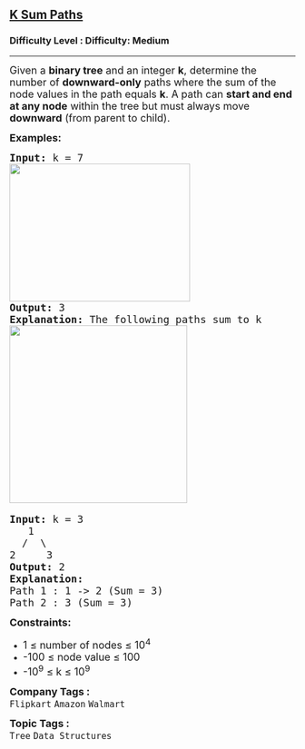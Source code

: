 <h2><a href="https://www.geeksforgeeks.org/problems/k-sum-paths/1">K Sum Paths</a></h2><h3>Difficulty Level : Difficulty: Medium</h3><hr><div class="problems_problem_content__Xm_eO"><p><span style="font-size: 18px;">Given a <strong>binary tree</strong> and an integer <strong>k</strong>, determine the number of <strong>downward-only</strong> paths where the sum of the node values in the path equals <strong>k</strong>. A path can <strong>start and end at any node</strong> within the tree but must always move <strong>downward</strong> (from parent to child).</span></p>
<p><strong><span style="font-size: 18px;">Examples:</span></strong></p>
<pre><span style="font-size: 18px;"><strong>Input: </strong>k = 7   <br><strong><img src="https://media.geeksforgeeks.org/img-practice/prod/addEditProblem/700575/Web/Other/blobid0_1738924888.webp" width="318" height="243"><br>Output:</strong> 3</span>
<span style="font-size: 18px;"><strong>Explanation: </strong>The following paths sum to k <br><img src="https://media.geeksforgeeks.org/img-practice/prod/addEditProblem/700575/Web/Other/blobid0_1722330388.jpg" width="313" height="313"> </span></pre>
<pre><span style="font-size: 18px;"><strong>Input: </strong>k = 3<strong><br></strong>   1
  /  \
2     3</span>
<span style="font-size: 18px;"><strong>Output:</strong> 2</span>
<span style="font-size: 18px;"><strong>Explanation:</strong>
Path 1 : 1 -&gt; 2 (Sum = 3)
Path 2 : 3 (Sum = 3)</span></pre>
<p><span style="font-size: 18px;"><strong>Constraints:</strong></span></p>
<ul>
<li><span style="font-size: 18px;">1 ≤ number of nodes ≤ 10<sup>4</sup></span></li>
<li><span style="font-size: 18px;">-100 ≤ node value ≤ 100</span></li>
<li><span style="font-size: 18px;">-10<sup>9</sup> ≤ k ≤ 10<sup>9</sup></span></li>
</ul></div><p><span style=font-size:18px><strong>Company Tags : </strong><br><code>Flipkart</code>&nbsp;<code>Amazon</code>&nbsp;<code>Walmart</code>&nbsp;<br><p><span style=font-size:18px><strong>Topic Tags : </strong><br><code>Tree</code>&nbsp;<code>Data Structures</code>&nbsp;
